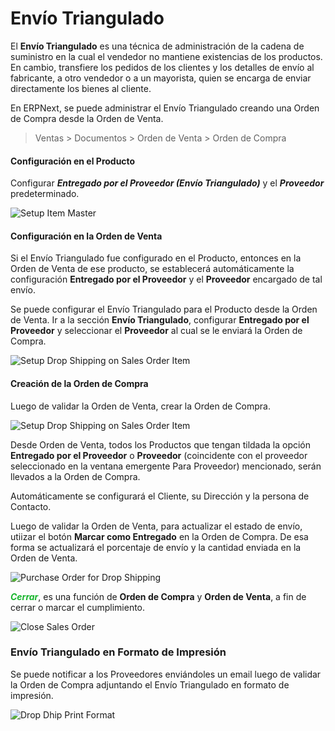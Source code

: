 <!-- add-breadcrumbs -->
# Envío Triangulado

El **Envío Triangulado** es una técnica de administración de la cadena de suministro en la cual el vendedor no mantiene existencias de los productos. En cambio, transfiere los pedidos de los clientes y los detalles de envío al fabricante, a otro vendedor o a un mayorista, quien se encarga de enviar directamente los bienes al cliente. 

En ERPNext, se puede administrar el Envío Triangulado creando una Orden de Compra desde la Orden de Venta. 

> Ventas > Documentos > Orden de Venta > Orden de Compra

#### Configuración en el Producto

Configurar **_Entregado por el Proveedor (Envío Triangulado)_** y el **_Proveedor_** predeterminado.

<img class="screenshot" alt="Setup Item Master" src="{{docs_base_url}}/assets/img/selling/setup-drop-ship-on-item-master.png">

#### Configuración en la Orden de Venta
Si el Envío Triangulado fue configurado en el Producto, entonces en la Orden de Venta de ese producto, se establecerá automáticamente la configuración **Entregado por el Proveedor** y el **Proveedor** encargado de tal envío. 

Se puede configurar el Envío Triangulado para el Producto desde la Orden de Venta. Ir a la sección **Envío Triangulado**, configurar **Entregado por el Proveedor** y seleccionar el **Proveedor** al cual se le enviará la Orden de Compra. 

<img class="screenshot" alt="Setup Drop Shipping on Sales Order Item" src="{{docs_base_url}}/assets/img/selling/setup-drop-ship-on-sales-order-item.png">

#### Creación de la Orden de Compra
Luego de validar la Orden de Venta, crear la Orden de Compra. 

<img class="screenshot" alt="Setup Drop Shipping on Sales Order Item" src="{{docs_base_url}}/assets/img/selling/drop-ship-sales-order.png">

Desde Orden de Venta, todos los Productos que tengan tildada la opción **Entregado por el Proveedor**  o **Proveedor** (coincidente con el proveedor seleccionado en la ventana emergente Para Proveedor) mencionado, serán llevados a la Orden de Compra.

Automáticamente se configurará el Cliente, su Dirección y la persona de Contacto. 

Luego de validar la Orden de Venta, para actualizar el estado de envío, utiizar el botón **Marcar como Entregado** en la Orden de Compra. De esa forma se actualizará el porcentaje de envío y la cantidad enviada en la Orden de Venta. 

<img class="screenshot" alt="Purchase Order for Drop Shipping" src="{{docs_base_url}}/assets/img/selling/drop-ship-purchase-order.png">

<span style="color:#18B52D">**_Cerrar_**</span>, es una función de **Orden de Compra** y **Orden de Venta**, a fin de cerrar o marcar el cumplimiento.

<img class="screenshot" alt="Close Sales Order" src="{{docs_base_url}}/assets/img/selling/close-sales-order.png">

### Envío Triangulado en Formato de Impresión
Se puede notificar a los Proveedores enviándoles un email luego de validar la Orden de Compra adjuntando el Envío Triangulado en formato de impresión. 

<img class="screenshot" alt="Drop Dhip Print Format" src="{{docs_base_url}}/assets/img/selling/drop-ship-print-format.png">
